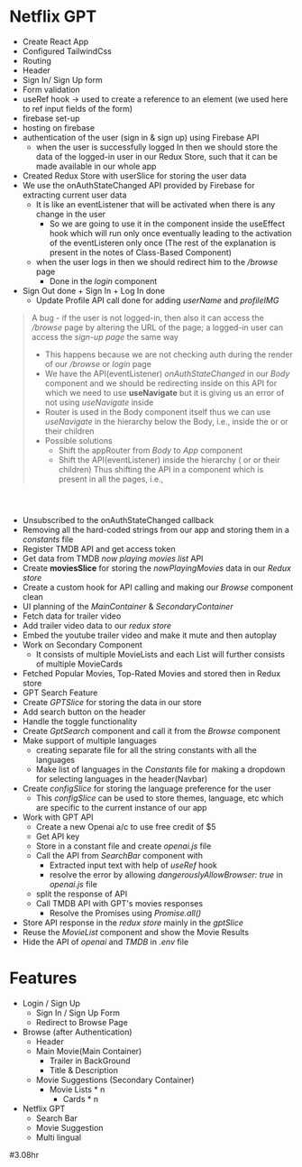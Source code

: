 # Netflix GPT

- Create React App
- Configured TailwindCss
- Routing
- Header
- Sign In/ Sign Up form
- Form validation
- useRef hook -> used to create a reference to an element (we used here to ref input fields of the form)
- firebase set-up
- hosting on firebase
- authentication of the user (sign in & sign up) using Firebase API 
    - when the user is successfully logged In then we should store the data of the logged-in user in our Redux Store, such that it can be made available in our whole app
- Created Redux Store with userSlice for storing the user data
- We use the onAuthStateChanged API provided by Firebase for extracting current user data
    - It is like an eventListener that will be activated when there is any change in the user
        - So we are going to use it in the *<BODY />* component inside the useEffect hook which will run only once eventually leading to the activation of the eventListeren only once (The rest of the explanation is present in the notes of Class-Based Component)
    - when the user logs in then we should redirect him to the */browse* page
        - Done in the *login* component
- Sign Out done + Sign In + Log In done
    - Update Profile API call done for adding *userName* and *profileIMG*
> A bug - if the user is not logged-in, then also it can access the */browse* page by altering the URL of the page; a logged-in user can access the *sign-up page* the same way
> * This happens because we are not checking auth during the render of our */browse* or *login* page
> * We have the API(eventListener) *onAuthStateChanged* in our *Body* component and we should be redirecting inside on this API for which we need to use **useNavigate** but it is giving us an error of not using *useNavigate* inside <Router> 
> * Router is used in the Body component itself thus we can use *useNavigate* in the hierarchy below the Body, i.e., inside the *<Login />* or *<Browse />* or their children
> * Possible solutions 
>   - Shift the appRouter from *Body* to *App* component  
>   - Shift the API(eventListener) inside the hierarchy (*<Login />* or *<Browse />* or their children)
> Thus shifting the API in a component which is present in all the pages, i.e., **<Header />** 
- Unsubscribed to the onAuthStateChanged callback
- Removing all the hard-coded strings from our app and storing them in a *constants* file
- Register TMDB API and get access token
- Get data from TMDB *now playing movies list* API
- Create **moviesSlice** for storing the *nowPlayingMovies* data in our *Redux store*
- Create a custom hook for API calling and making our *Browse* component clean
- UI planning of the *MainContainer* & *SecondaryContainer*
- Fetch data for trailer video
- Add trailer video data to our *redux store*
- Embed the youtube trailer video and make it mute and then autoplay  
- Work on Secondary Component
    - It consists of multiple MovieLists and each List will further consists of multiple MovieCards
- Fetched Popular Movies, Top-Rated Movies and stored then in Redux store
- GPT Search Feature
- Create *GPTSlice* for storing the data in our store
- Add search button on the header
- Handle the toggle functionality
- Create *GptSearch* component and call it from the *Browse* component
- Make support of multiple languages
    - creating separate file for all the string constants with all the languages 
    - Make list of languages in the *Constants* file for making a dropdown for selecting languages in the header(Navbar)
- Create *configSlice* for storing the language preference for the user
    - This *configSlice* can be used to store themes, language, etc which are specific to the current instance of our app
- Work with GPT API
    - Create a new Openai a/c to use free credit of $5 
    - Get API key
    - Store in a constant file and create *openai.js* file
    - Call the API from *SearchBar* component with
        - Extracted input text with help of *useRef* hook
        - resolve the error by allowing *dangerouslyAllowBrowser: true* in *openai.js* file
    - split the response of API
    - Call TMDB API with GPT's movies responses 
        - Resolve the Promises using *Promise.all()*
- Store API response in the *redux store* mainly in the *gptSlice*
- Reuse the *MovieList* component and show the Movie Results
- Hide the API of *openai* and *TMDB* in *.env* file 


# Features
- Login / Sign Up
    - Sign In / Sign Up Form
    - Redirect to Browse Page
- Browse (after Authentication)
    - Header
    - Main Movie(Main Container)
        - Trailer in BackGround
        - Title & Description
    - Movie Suggestions (Secondary Container)
        - Movie Lists * n
            - Cards * n
- Netflix GPT
    - Search Bar
    - Movie Suggestion
    - Multi lingual


#3.08hr